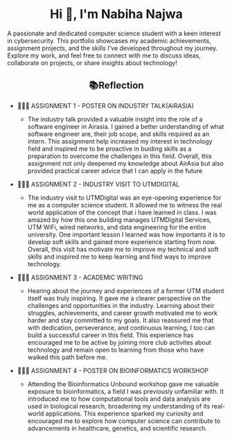 <h1 align="center">Hi 👋, I'm Nabiha Najwa</h1>
A passionate and dedicated computer science student with a keen interest in cybersecurity. This portfolio showcases my academic achievements, assignment projects, and the skills I've developed throughout my journey. Explore my work, and feel free to connect with me to discuss ideas, collaborate on projects, or share insights about technology!
<h2 align="center">📚Reflection</h2>
  <ul>
    <li>👩🏻‍🎓 ASSIGNMENT 1 - POSTER ON INDUSTRY TALK(AIRASIA)</li>
    <ul>
      <li>
        The industry talk provided a valuable insight into the role of a software engineer in Airasia. I gained a better understanding of what software engineer are, their job scope, and skills required as an intern. This assignment help increased my interest in technology field and inspired me to be proactive in buiding skills as a preparation to overcome the challenges in this field. Overall, this assignment not only deepened my knowledge about AirAsia but also provided practical career advice that I can apply in the future
      </li>
    </ul>
  </ul>

  <ul>
    <li>👩🏻‍🎓 ASSIGNMENT 2 - INDUSTRY VISIT TO UTMDIGITAL</li>
     <ul>
      <li>
        The industry visit to UTMDigital was an eye-opening experience for me as a computer science student. It allowed me to witness the real world application of the concept that i have learned in class. I was amazed by how this one building manages UTMDigital Services, UTM WiFi, wired networks, and data engineering for the entire university. One important lesson I learned was how importants it is to develop soft skills and gained more experience starting from now. Overall, this visit has motivate me to improve my technical and soft skills and inspired me to keep learning and find ways to improve technology.
      </li>
     </ul>
     </ul>

  <ul>
    <li>👩🏻‍🎓 ASSIGNMENT 3 - ACADEMIC WRITING </li>
    <ul>
      <li>
        Hearing about the journey and experiences of a former UTM student itself was truly inspiring. It gave me a clearer perspective on the challenges and opportunities in the industry. Learning about their struggles, achievements, and career growth motivated me to work harder and stay committed to my goals. It also reassured me that with dedication, perseverance, and continuous learning, I too can build a successful career in this field. This experience has encouraged me to be active by joining more club activites about technology and remain open to learning from those who have walked this path before me.
      </li>
    </ul>
  </ul>

  <ul>
    <li>👩🏻‍🎓 ASSIGNMENT 4 - POSTER ON BIOINFORMATICS WORKSHOP </li>
    <ul>
      <li>
        Attending the Bioinformatics Unbound workshop gave me valuable exposure to bioinformatics, a field I was previously unfamiliar with. It introduced me to how computational tools and data analysis are used in biological research, broadening my understanding of its real-world applications. This experience sparked my curiosity and encouraged me to explore how computer science can contribute to advancements in healthcare, genetics, and scientific research. 
      </li>
    </ul>
  </ul>
